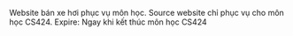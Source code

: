 Website bán xe hơi phục vụ môn học. Source website chỉ phục vụ cho môn học CS424.
Expire: Ngay khi kết thúc môn học CS424